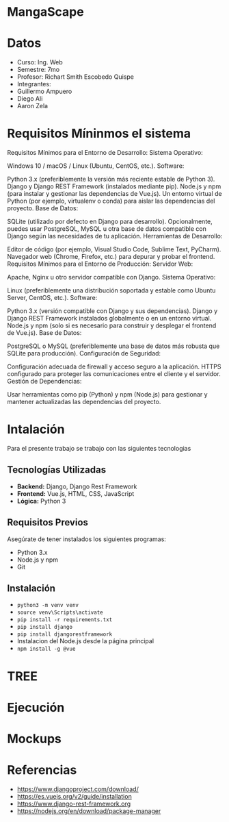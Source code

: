 # MangaScape

# Datos
 - Curso: Ing. Web
 - Semestre: 7mo
 - Profesor: Richart Smith Escobedo Quispe
 - Integrantes: 
  - Guillermo Ampuero
  - Diego Ali
  - Aaron Zela
   
# Requisitos Míninmos el sistema

Requisitos Mínimos para el Entorno de Desarrollo:
Sistema Operativo:

Windows 10 / macOS / Linux (Ubuntu, CentOS, etc.).
Software:

Python 3.x (preferiblemente la versión más reciente estable de Python 3).
Django y Django REST Framework (instalados mediante pip).
Node.js y npm (para instalar y gestionar las dependencias de Vue.js).
Un entorno virtual de Python (por ejemplo, virtualenv o conda) para aislar las dependencias del proyecto.
Base de Datos:

SQLite (utilizado por defecto en Django para desarrollo).
Opcionalmente, puedes usar PostgreSQL, MySQL u otra base de datos compatible con Django según las necesidades de tu aplicación.
Herramientas de Desarrollo:

Editor de código (por ejemplo, Visual Studio Code, Sublime Text, PyCharm).
Navegador web (Chrome, Firefox, etc.) para depurar y probar el frontend.
Requisitos Mínimos para el Entorno de Producción:
Servidor Web:

Apache, Nginx u otro servidor compatible con Django.
Sistema Operativo:

Linux (preferiblemente una distribución soportada y estable como Ubuntu Server, CentOS, etc.).
Software:

Python 3.x (versión compatible con Django y sus dependencias).
Django y Django REST Framework instalados globalmente o en un entorno virtual.
Node.js y npm (solo si es necesario para construir y desplegar el frontend de Vue.js).
Base de Datos:

PostgreSQL o MySQL (preferiblemente una base de datos más robusta que SQLite para producción).
Configuración de Seguridad:

Configuración adecuada de firewall y acceso seguro a la aplicación.
HTTPS configurado para proteger las comunicaciones entre el cliente y el servidor.
Gestión de Dependencias:

Usar herramientas como pip (Python) y npm (Node.js) para gestionar y mantener actualizadas las dependencias del proyecto.
# Intalación
Para el presente trabajo se trabajo con las siguientes tecnologias


## Tecnologías Utilizadas
- **Backend:** Django, Django Rest Framework
- **Frontend:** Vue.js, HTML, CSS, JavaScript
- **Lógica:** Python 3

## Requisitos Previos

Asegúrate de tener instalados los siguientes programas:

- Python 3.x
- Node.js y npm
- Git

## Instalación

- `python3 -m venv venv`
- `source venv\Scripts\activate`
- `pip install -r requirements.txt`
- `pip install django`
- `pip install djangorestframework`
- Instalacion del Node.js desde la página principal
- `npm install -g @vue`
# TREE




# Ejecución











# Mockups






# Referencias
 - https://www.djangoproject.com/download/
 - https://es.vuejs.org/v2/guide/installation
 - https://www.django-rest-framework.org
 - https://nodejs.org/en/download/package-manager
